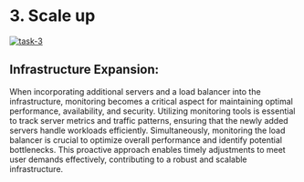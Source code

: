 # 3. Scale up

<a href="https://ibb.co/VMNdHHN"><img src="https://i.ibb.co/NW3X113/task-3.png" alt="task-3" border="0"></a>


## Infrastructure Expansion:

When incorporating additional servers and a load balancer into the infrastructure, monitoring becomes a critical aspect for maintaining optimal performance, availability, and security. Utilizing monitoring tools is essential to track server metrics and traffic patterns, ensuring that the newly added servers handle workloads efficiently. Simultaneously, monitoring the load balancer is crucial to optimize overall performance and identify potential bottlenecks. This proactive approach enables timely adjustments to meet user demands effectively, contributing to a robust and scalable infrastructure.
